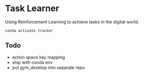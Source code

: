 # Task Learner
Using Reinforcement Learning to achieve tasks in the digital world.

```
conda activate tracker
```

## Todo
- action space key mapping
- ship with conda env
- put gym_desktop into separate repo